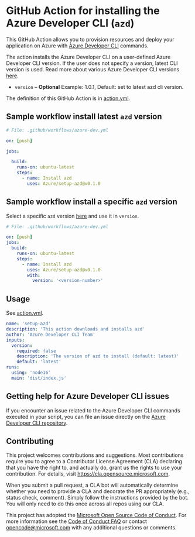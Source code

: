 # GitHub Action for installing the Azure Developer CLI (`azd`)

This GitHub Action allows you to provision resources and deploy your application on Azure with [Azure Developer CLI](https://github.com/azure/setup-azd) commands.

The action installs the Azure Developer CLI on a user-defined Azure Developer CLI version. If the user does not specify a version, latest CLI version is used. Read more about various Azure Developer CLI versions [here](https://github.com/Azure/azure-dev/releases).

- `version` – **Optional** Example: 1.0.1, Default: set to latest azd cli version.

The definition of this GitHub Action is in [action.yml](https://github.com/azure/setup-azd/blob/main/action.yml).

## Sample workflow install latest `azd` version

```yaml
# File: .github/workflows/azure-dev.yml

on: [push]

jobs:

  build:
    runs-on: ubuntu-latest
    steps:
      - name: Install azd
        uses: Azure/setup-azd@v0.1.0
```

## Sample workflow install a specific `azd` version

Select a specific `azd` version [here](https://github.com/Azure/azure-dev/releases) and use it in `version`.

```yaml
# File: .github/workflows/azure-dev.yml

on: [push]
jobs:
  build:
    runs-on: ubuntu-latest
    steps:
      - name: Install azd
        uses: Azure/setup-azd@v0.1.0
        with:
          version: '<version-number>'
```

## Usage

See [action.yml](action.yml).

```yaml
name: 'setup-azd'
description: 'This action downloads and installs azd'
author: 'Azure Developer CLI Team'
inputs:
  version:
    required: false
    description: 'The version of azd to install (default: latest)'
    default: 'latest'
runs:
  using: 'node16'
  main: 'dist/index.js'
```

## Getting help for Azure Developer CLI issues

If you encounter an issue related to the Azure Developer CLI commands executed in your script, you can file an issue directly on the [Azure Developer CLI repository](https://github.com/Azure/azure-dev/issues/new/choose).

## Contributing

This project welcomes contributions and suggestions.  Most contributions require you to agree to a Contributor License Agreement (CLA) declaring that you have the right to, and actually do, grant us the rights to use your contribution. For details, visit https://cla.opensource.microsoft.com.

When you submit a pull request, a CLA bot will automatically determine whether you need to provide a CLA and decorate the PR appropriately (e.g., status check, comment). Simply follow the instructions provided by the bot. You will only need to do this once across all repos using our CLA.

This project has adopted the [Microsoft Open Source Code of Conduct](https://opensource.microsoft.com/codeofconduct/). For more information see the [Code of Conduct FAQ](https://opensource.microsoft.com/codeofconduct/faq/) or contact [opencode@microsoft.com](mailto:opencode@microsoft.com) with any additional questions or comments.
